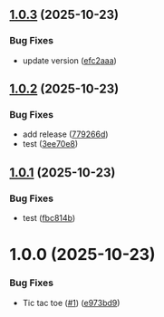 ## [1.0.3](https://github.com/sriramsundhar/interview-samples/compare/v1.0.2...v1.0.3) (2025-10-23)


### Bug Fixes

* update version ([efc2aaa](https://github.com/sriramsundhar/interview-samples/commit/efc2aaa7ffea8728243c0814bd741824fe21976c))

## [1.0.2](https://github.com/sriramsundhar/interview-samples/compare/v1.0.1...v1.0.2) (2025-10-23)


### Bug Fixes

* add release ([779266d](https://github.com/sriramsundhar/interview-samples/commit/779266d870ff278ec9b8a9d1a1f1502d1028d48a))
* test ([3ee70e8](https://github.com/sriramsundhar/interview-samples/commit/3ee70e88947d0b557b18a3f264c58eb342b80e37))

## [1.0.1](https://github.com/sriramsundhar/interviewSamples/compare/v1.0.0...v1.0.1) (2025-10-23)


### Bug Fixes

* test ([fbc814b](https://github.com/sriramsundhar/interviewSamples/commit/fbc814b76bb5236cafd14e7dbe24840ae5cc9d28))

# 1.0.0 (2025-10-23)


### Bug Fixes

* Tic tac toe ([#1](https://github.com/sriramsundhar/interviewSamples/issues/1)) ([e973bd9](https://github.com/sriramsundhar/interviewSamples/commit/e973bd96eaea17b1976e6224459b60719dd7b5bd))
